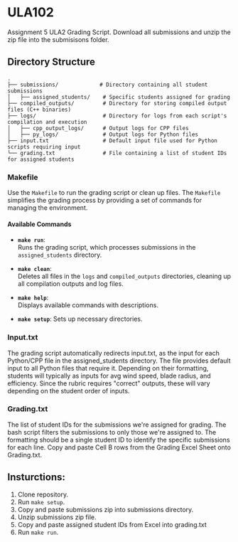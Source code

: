 # ULA102
Assignment 5 ULA2 Grading Script. Download all submissions and unzip the zip file into the submisisons folder.

## Directory Structure
    .
    ├── submissions/             # Directory containing all student submissions
    │   ├── assigned_students/    # Specific students assigned for grading
    ├── compiled_outputs/         # Directory for storing compiled output files (C++ binaries)
    ├── logs/                     # Directory for logs from each script's compilation and execution
    │   ├── cpp_output_logs/      # Output logs for CPP files
    │   ├── py_logs/              # Output logs for Python files
    ├── input.txt                 # Default input file used for Python scripts requiring input
    └── grading.txt               # File containing a list of student IDs for assigned students

### Makefile

Use the `Makefile` to run the grading script or clean up files. The `Makefile` simplifies the grading process by providing a set of commands for managing the environment.

#### Available Commands

- **`make run`**:  
  Runs the grading script, which processes submissions in the `assigned_students` directory.

- **`make clean`**:  
  Deletes all files in the `logs` and `compiled_outputs` directories, cleaning up all compilation outputs and log files.

- **`make help`**:  
  Displays available commands with descriptions.

- **`make setup`**:
  Sets up necessary directories.


### Input.txt
The grading script automatically redirects input.txt, as the input for each Python/CPP file in the assigned_students directory.
The file provides default input to all Python files that require it.
Depending on their formatting, students will typically as inputs for avg wind speed, blade radius, and efficiency.
Since the rubric requires "correct" outputs, these will vary depending on the student order of inputs.

### Grading.txt
The list of student IDs for the submissions we're assigned for grading. The bash script filters the submissions to only those we're assigned to.
The formatting should be a single student ID to identify the specific submissions for each line. Copy and paste Cell B rows from the Grading Excel Sheet onto Grading.txt.

## Insturctions:
1. Clone repository.
2. Run `make setup`.
3. Copy and paste submissions zip into submissions directory.
4. Unzip submissions zip file.
5. Copy and paste assigned student IDs from Excel into grading.txt
3. Run `make run`.